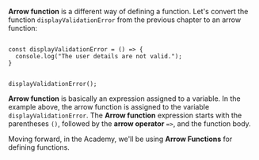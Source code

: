 **Arrow function** is a
different way of defining
a function.
Let's convert the
function `displayValidationError`
from the previous chapter
to an arrow function:

<codeblock language="javascript" type="lesson">
<code>
const displayValidationError = () => {
  console.log("The user details are not valid.");
}

displayValidationError();
</code>
</codeblock>

**Arrow function**
is basically an expression
assigned to a variable.
In the example above,
the arrow function
is assigned to the variable
`displayValidationError`.
The **Arrow function**
expression starts with
the parentheses `()`,
followed by the
**arrow operator** `=>`,
and the function body.

Moving forward,
in the Academy,
we'll be using
**Arrow Functions**
for defining functions.
